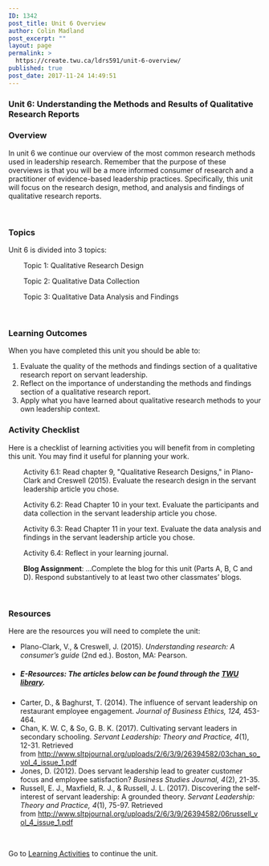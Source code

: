 ```yaml
---
ID: 1342
post_title: Unit 6 Overview
author: Colin Madland
post_excerpt: ""
layout: page
permalink: >
  https://create.twu.ca/ldrs591/unit-6-overview/
published: true
post_date: 2017-11-24 14:49:51
---
```

<h3>Unit 6: Understanding the Methods and Results of Qualitative Research Reports</h3>
<h3>Overview</h3>
In unit 6 we continue our overview of the most common research methods used in leadership research. Remember that the purpose of these overviews is that you will be a more informed consumer of research and a practitioner of evidence-based leadership practices. Specifically, this unit will focus on the research design, method, and analysis and findings of qualitative research reports.

&nbsp;
<h3>Topics</h3>
Unit 6 is divided into 3 topics:
<p style="padding-left: 30px;">Topic 1: Qualitative Research Design</p>
<p style="padding-left: 30px;">Topic 2: Qualitative Data Collection</p>
<p style="padding-left: 30px;">Topic 3: Qualitative Data Analysis and Findings</p>
&nbsp;
<h3>Learning Outcomes</h3>
When you have completed this unit you should be able to:<span style="color: #ff0000;"><strong> </strong></span>
<ol>
 	<li>Evaluate the quality of the methods and findings section of a qualitative research report on servant leadership.</li>
 	<li>Reflect on the importance of understanding the methods and findings section of a qualitative research report.</li>
 	<li>Apply what you have learned about qualitative research methods to your own leadership context.</li>
</ol>
<h3>Activity Checklist</h3>
Here is a checklist of learning activities you will benefit from in completing this unit. You may find it useful for planning your work.
<p style="padding-left: 30px;">Activity 6.1: Read chapter 9, "Qualitative Research Designs," in Plano-Clark and Creswell (2015). Evaluate the research design in the servant leadership article you chose.</p>
<p style="padding-left: 30px;">Activity 6.2: Read Chapter 10 in your text. Evaluate the participants and data collection in the servant leadership article you chose.</p>
<p style="padding-left: 30px;">Activity 6.3: Read Chapter 11 in your text. Evaluate the data analysis and findings in the servant leadership article you chose.</p>
<p style="padding-left: 30px;">Activity 6.4: Reflect in your learning journal.</p>
<p style="padding-left: 30px;"><strong>Blog Assignment</strong>: …Complete the blog for this unit (Parts A, B, C and D). Respond substantively to at least two other classmates’ blogs.</p>
&nbsp;
<h3>Resources</h3>
Here are the resources you will need to complete the unit:
<ul>
 	<li>Plano-Clark, V., &amp; Creswell, J. (2015). <em>Understanding research: A consumer’s guide</em> (2nd ed.). Boston, MA: Pearson.</li>
 	<li>
<h5>E-Resources: The articles below can be found through the <a href="https://www.twu.ca/library">TWU library</a>.</h5>
</li>
 	<li>Carter, D., &amp; Baghurst, T. (2014). The influence of servant leadership on restaurant employee engagement. <em>Journal of Business Ethics, 124,</em> 453-464.</li>
 	<li>Chan, K. W. C, &amp; So, G. B. K. (2017). Cultivating servant leaders in secondary schooling. <em>Servant Leadership: Theory and Practice, 4</em>(1), 12-31. Retrieved from <a href="http://www.sltpjournal.org/uploads/2/6/3/9/26394582/03chan_so_vol_4_issue_1.pdf">http://www.sltpjournal.org/uploads/2/6/3/9/26394582/03chan_so_vol_4_issue_1.pdf</a></li>
 	<li>Jones, D. (2012). Does servant leadership lead to greater customer focus and employee satisfaction? <em>Business Studies Journal, 4</em>(2), 21-35.</li>
 	<li>Russell, E. J., Maxfield, R. J., &amp; Russell, J. L. (2017). Discovering the self-interest of servant leadership: A grounded theory. <em>Servant Leadership: Theory and Practice, 4</em>(1), 75-97. Retrieved from <a href="http://www.sltpjournal.org/uploads/2/6/3/9/26394582/06russell_vol_4_issue_1.pdf">http://www.sltpjournal.org/uploads/2/6/3/9/26394582/06russell_vol_4_issue_1.pdf</a></li>
</ul>
&nbsp;

Go to <a href="https://create.twu.ca/ldrs591/unit-6-learning-activities/">Learning Activities</a> to continue the unit.